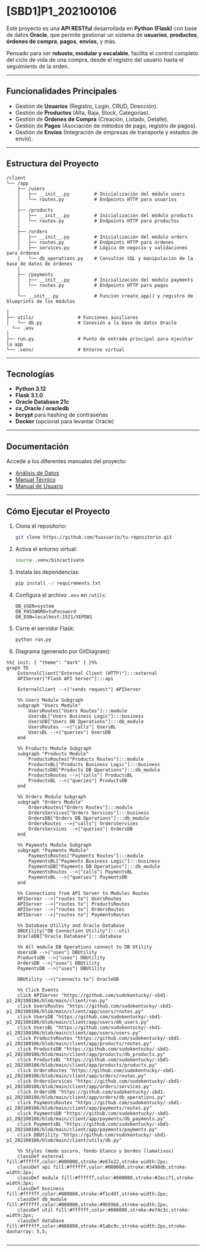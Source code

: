 
# [SBD1]P1_202100106

Este proyecto es una **API RESTful** desarrollada en **Python (Flask)** con base de datos **Oracle**, que permite gestionar un sistema de **usuarios**, **productos**, **órdenes de compra**, **pagos**, **envíos**, y más.

Pensado para ser **robusto, modular y escalable**, facilita el control completo del ciclo de vida de una compra, desde el registro del usuario hasta el seguimiento de la orden.

---

## Funcionalidades Principales

- Gestión de **Usuarios** (Registro, Login, CRUD, Dirección).
- Gestión de **Productos** (Alta, Baja, Stock, Categorías).
- Gestión de **Órdenes de Compra** (Creación, Listado, Detalle).
- Gestión de **Pagos** (Asociación de métodos de pago, registro de pagos).
- Gestión de **Envíos** (Integración de empresas de transporte y estados de envío).

---

## Estructura del Proyecto

```plaintext
/client
└── /app
    ├── /users
    │   ├── __init__.py         # Inicialización del módulo users
    │   └── routes.py           # Endpoints HTTP para usuarios
    │
    ├── /products
    │   ├── __init__.py         # Inicialización del módulo products
    │   └── routes.py           # Endpoints HTTP para productos
    │
    ├── /orders
    │   ├── __init__.py         # Inicialización del módulo orders
    │   ├── routes.py           # Endpoints HTTP para órdenes
    │   ├── services.py         # Lógica de negocio y validaciones para órdenes
    │   └── db_operations.py    # Consultas SQL y manipulación de la base de datos de órdenes
    │
    ├── /payments
    │   ├── __init__.py         # Inicialización del módulo payments
    │   └── routes.py           # Endpoints HTTP para pagos
    │
    └── __init__.py             # Función create_app() y registro de blueprints de los módulos
  
│
├── utils/                # Funciones auxiliares
│   └── db.py             # Conexión a la base de datos Oracle
  └── .env              
│
├── run.py                # Punto de entrada principal para ejecutar la app
└── .venv/                # Entorno virtual 

```

---

## Tecnologías

- **Python 3.12**
- **Flask 3.1.0**
- **Oracle Database 21c**
- **cx_Oracle / oracledb**
- **bcrypt** para hashing de contraseñas
- **Docker** (opcional para levantar Oracle)

---

## Documentación

Accede a los diferentes manuales del proyecto:

- [Análisis de Datos](https://www.notion.so/An-lisis-Previo-19bfad1ba0758091b7b4d2c78529e5a0?pvs=4)
- [Manual Técnico](https://www.notion.so/Manual-T-cnico-1b4fad1ba075804aa987cb79fea0e1cc?pvs=4)
- [Manual de Usuario](https://www.notion.so/Manual-de-Usuario-1b5fad1ba07580a78603cc5652476437?pvs=21)

---

## Cómo Ejecutar el Proyecto

1. Clona el repositorio:

    ```bash
    git clone https://github.com/tuusuario/tu-repositorio.git
    ```

2. Activa el entorno virtual:

    ```bash
    source .venv/bin/activate
    ```

3. Instala las dependencias:

    ```bash
    pip install -r requirements.txt
    ```

4. Configura el archivo `.env` en `/utils`:

    ```plaintext
    DB_USER=system
    DB_PASSWORD=tuPassword
    DB_DSN=localhost:1521/XEPDB1
    
    ```

5. Corre el servidor Flask:

    ```bash
    python run.py
    ```

6. Diagrama (generado por GitDiagram):

```mermaid
%%{ init: { "theme": "dark" } }%%
graph TD
    ExternalClient["External Client (HTTP)"]:::external
    APIServer["Flask API Server"]:::api

    ExternalClient -->|"sends request"| APIServer

    %% Users Module Subgraph
    subgraph "Users Module"
        UsersRoutes["Users Routes"]:::module
        UsersBL["Users Business Logic"]:::business
        UsersDB["Users DB Operations"]:::db_module
        UsersRoutes -->|"calls"| UsersBL
        UsersBL -->|"queries"| UsersDB
    end

    %% Products Module Subgraph
    subgraph "Products Module"
        ProductsRoutes["Products Routes"]:::module
        ProductsBL["Products Business Logic"]:::business
        ProductsDB["Products DB Operations"]:::db_module
        ProductsRoutes -->|"calls"| ProductsBL
        ProductsBL -->|"queries"| ProductsDB
    end

    %% Orders Module Subgraph
    subgraph "Orders Module"
        OrdersRoutes["Orders Routes"]:::module
        OrdersServices["Orders Services"]:::business
        OrdersDB["Orders DB Operations"]:::db_module
        OrdersRoutes -->|"calls"| OrdersServices
        OrdersServices -->|"queries"| OrdersDB
    end

    %% Payments Module Subgraph
    subgraph "Payments Module"
        PaymentsRoutes["Payments Routes"]:::module
        PaymentsBL["Payments Business Logic"]:::business
        PaymentsDB["Payments DB Operations"]:::db_module
        PaymentsRoutes -->|"calls"| PaymentsBL
        PaymentsBL -->|"queries"| PaymentsDB
    end

    %% Connections from API Server to Modules Routes
    APIServer -->|"routes to"| UsersRoutes
    APIServer -->|"routes to"| ProductsRoutes
    APIServer -->|"routes to"| OrdersRoutes
    APIServer -->|"routes to"| PaymentsRoutes

    %% Database Utility and Oracle Database
    DBUtility["DB Connection Utility"]:::util
    OracleDB["Oracle Database"]:::database

    %% All module DB Operations connect to DB Utility
    UsersDB -->|"uses"| DBUtility
    ProductsDB -->|"uses"| DBUtility
    OrdersDB -->|"uses"| DBUtility
    PaymentsDB -->|"uses"| DBUtility

    DBUtility -->|"connects to"| OracleDB

    %% Click Events
    click APIServer "https://github.com/sudokentucky/-sbd1-p1_202100106/blob/main/client/run.py"
    click UsersRoutes "https://github.com/sudokentucky/-sbd1-p1_202100106/blob/main/client/app/users/routes.py"
    click UsersDB "https://github.com/sudokentucky/-sbd1-p1_202100106/blob/main/client/app/users/db_users.py"
    click UsersBL "https://github.com/sudokentucky/-sbd1-p1_202100106/blob/main/client/app/users/users.py"
    click ProductsRoutes "https://github.com/sudokentucky/-sbd1-p1_202100106/blob/main/client/app/products/routes.py"
    click ProductsDB "https://github.com/sudokentucky/-sbd1-p1_202100106/blob/main/client/app/products/db_products.py"
    click ProductsBL "https://github.com/sudokentucky/-sbd1-p1_202100106/blob/main/client/app/products/products.py"
    click OrdersRoutes "https://github.com/sudokentucky/-sbd1-p1_202100106/blob/main/client/app/orders/routes.py"
    click OrdersServices "https://github.com/sudokentucky/-sbd1-p1_202100106/blob/main/client/app/orders/services.py"
    click OrdersDB "https://github.com/sudokentucky/-sbd1-p1_202100106/blob/main/client/app/orders/db_operations.py"
    click PaymentsRoutes "https://github.com/sudokentucky/-sbd1-p1_202100106/blob/main/client/app/payments/routes.py"
    click PaymentsDB "https://github.com/sudokentucky/-sbd1-p1_202100106/blob/main/client/app/payments/db_payments.py"
    click PaymentsBL "https://github.com/sudokentucky/-sbd1-p1_202100106/blob/main/client/app/payments/payments.py"
    click DBUtility "https://github.com/sudokentucky/-sbd1-p1_202100106/blob/main/client/utils/db.py"

    %% Styles (modo oscuro, fondo blanco y bordes llamativos)
    classDef external fill:#ffffff,color:#000000,stroke:#e67e22,stroke-width:2px;
    classDef api fill:#ffffff,color:#000000,stroke:#3498db,stroke-width:2px;
    classDef module fill:#ffffff,color:#000000,stroke:#2ecc71,stroke-width:2px;
    classDef business fill:#ffffff,color:#000000,stroke:#f1c40f,stroke-width:2px;
    classDef db_module fill:#ffffff,color:#000000,stroke:#9b59b6,stroke-width:2px;
    classDef util fill:#ffffff,color:#000000,stroke:#e74c3c,stroke-width:2px;
    classDef database fill:#ffffff,color:#000000,stroke:#1abc9c,stroke-width:2px,stroke-dasharray: 5,5;


```

---
